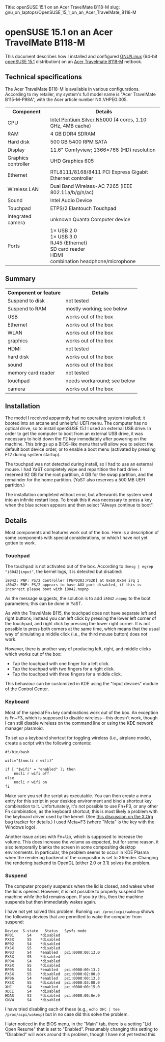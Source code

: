 Title: openSUSE 15.1 on an Acer TravelMate B118-M
slug: gnu_on_laptops/OpenSUSE_15_1_on_an_Acer_TravelMate_B118-M

# openSUSE 15.1 on an Acer TravelMate B118-M

This document describes how I installed and configured
[GNU/Linux](https://www.gnu.org/gnu/linux-and-gnu.html) (64-bit
[openSUSE 15.1](http://www.opensuse.org/) distribution) on an
[Acer Travelmate B118-M](https://www.acer.com/ac/de/DE/content/professional-model/NX.VHPEG.005)
netbook.

Technical specifications
------------------------

The Acer TravelMate B118-M is available in various configurations.
According to my retailer, my system's full model name is "Acer
TravelMate B115-M-P98A", with the Acer article number NX.VHPEG.005.

<table>
<tr><th>Component</th><th>Details</th></tr>
<tr><td>CPU                              </td><td><a href="https://ark.intel.com/content/www/us/en/ark/products/128990/intel-pentium-silver-n5000-processor-4m-cache-up-to-2-70-ghz.html">Intel Pentium Silver N5000</a> (4 cores, 1.10 GHz, 4MB cache)</td></tr>
<tr><td>RAM                              </td><td>4 GB DDR4 SDRAM</td></tr>
<tr><td>Hard disk                        </td><td>500 GB 5400 RPM SATA</td></tr>
<tr><td>Display                          </td><td>11.6" Comfyview; 1366×768 (HD) resolution</td></tr>
<tr><td>Graphics controller              </td><td>UHD Graphics 605</td></tr>
<tr><td>Ethernet                         </td><td>RTL8111/8168/8411 PCI Express Gigabit Ethernet controller</td></tr>
<tr><td>Wireless LAN                     </td><td>Dual Band Wirelass-AC 7265 (IEEE 802.11a/b/g/n/ac)</td></tr>
<tr><td>Sound                            </td><td>Intel Audio Device</td></tr>
<tr><td>Touchpad                         </td><td>ETPS/2 Elantouch Touchpad</td></tr>
<tr><td>Integrated camera                </td><td>unknown Quanta Computer device</td></tr>
<tr><td>Ports                            </td><td>1× USB 2.0<br>1× USB 3.0<br>RJ45 (Ethernet)<br>SD card reader<br>HDMI<br>combination headphone/microphone</td></tr>
</table>

Summary
-------

<table>
<tr><th>Component or feature</th><th>Details</th></tr>
<tr><td>Suspend to disk     </td><td>not tested</td></tr>
<tr><td>Suspend to RAM      </td><td>mostly working; see below</td></tr>
<tr><td>USB                 </td><td>works out of the box</td></tr>
<tr><td>Ethernet            </td><td>works out of the box</td></tr>
<tr><td>WLAN                </td><td>works out of the box</td></tr>
<tr><td>graphics            </td><td>works out of the box</td></tr>
<tr><td>HDMI                </td><td>not tested</td></tr>
<tr><td>hard disk           </td><td>works out of the box</td></tr>
<tr><td>sound               </td><td>works out of the box</td></tr>
<tr><td>memory card reader  </td><td>not tested</td></tr>
<tr><td>touchpad            </td><td>needs workaround; see below</td></tr>
<tr><td>camera              </td><td>works out of the box</td></tr>
</table>

Installation
------------

The model I received apparently had no operating system installed; it
booted into an arcane and unhelpful UEFI menu.  The computer has no
optical drive, so to install openSUSE 15.1 I used an external USB
drive.  In order to get the computer to boot from an external USB
drive, it was necessary to hold down the F2 key immediately after
powering on the machine.  This brings up a BIOS-like menu that will
allow you to select the default boot device order, or to enable a boot
menu (activated by pressing F12 during system startup).

The touchpad was not detected during install, so I had to use an
external mouse.  I had YaST completely wipe and repartition the hard
drive.  I reserved 92 GB for the root partition, 4 GB for the swap
partition, and the remainder for the home partition.  (YaST also
reserves a 500 MB UEFI partition.)

The installation completed without error, but afterwards the system
went into an infinite restart loop.  To break this it was necessary to
press a key when the blue screen appears and then select "Always
continue to boot".


Details
-------

Most components and features work out of the box. Here is a description
of some components with special considerations, or which I have not yet
gotten to work.

### Touchpad

The touchpad is not activated out of the box.  According to `dmesg |
egrep "i8042|input"`, the kernel logs, it is detected but disabled:

	i8042: PNP: PS/2 Controller [PNP0303:PS2K] at 0x60,0x64 irq 1
	i8042: PNP: PS/2 appears to have AUX port disabled, if this is incorrect please boot with i8042.nopnp

As the message suggests, the solution is to add `i8042.nopnp` to the
boot parameters; this can be done in YaST.

As with the TravelMate B115, the touchpad does not have separate left
and right buttons; instead you can left click by pressing the lower
left corner of the touchpad, and right click by pressing the lower
right corner. It is not possible to press both corners at the same
time, which means that the usual way of simulating a middle click
(i.e., the third mouse button) does not work.

However, there is another way of producing left, right, and middle
clicks which works out of the box:

-   Tap the touchpad with one finger for a left click.
-   Tap the touchpad with two fingers for a right click.
-   Tap the touchpad with three fingers for a middle click.

This behaviour can be customized in KDE using the "Input devices" module
of the Control Center.

### Keyboard

Most of the special Fn+key combinations work out of the box.  An
exception is Fn+F3, which is supposed to disable wireless—this doesn't
work, though I can still disable wireless on the command line or using
the KDE network manager plasmoid.

To set up a keyboard shortcut for toggling wireless (i.e., airplane
mode), create a script with the following contents:

    #!/bin/bash

    wifi="$(nmcli r wifi)"

    if [ "$wifi" = "enabled" ]; then
        nmcli r wifi off
    else
        nmcli r wifi on
    fi

Make sure you set the script as executable. You can then create a menu
entry for this script in your desktop environment and bind a shortcut
key combination to it. Unfortunately, it's not possible to use Fn+F3, or
any other Fn combination, as the keyboard shortcut; this is most likely
a problem with the keyboard driver used by the kernel. (See [this
discussion on the X.Org bug
tracker](https://bugs.freedesktop.org/show_bug.cgi?id=22185) for
details.) I used Meta+F3 (where "Meta" is the key with the Windows
logo).

Another issue arises with Fn+Up, which is supposed to increase the
volume.  This does increase the volume as expected, but for some
reason, it also temporarily blanks the screen in some compositing
desktop environments.  In particular, the problem seems to occur in
KDE Plasma when the rendering backend of the compositor is set to
XRender.  Changing the rendering backend to OpenGL (either 2.0 or 3.1)
solves the problem.

### Suspend

The computer properly suspends when the lid is closed, and wakes when
the lid is opened.  However, it is not possible to properly suspend
the machine _while_ the lid remains open.  If you try this, then the
machine suspends but then immediately wakes again.

I have not yet solved this problem.  Running `cat /proc/acpi/wakeup`
shows the following devices that are permitted to wake the computer
from suspend:

	Device  S-state   Status   Sysfs node
	RP01      S4    *disabled
	PXSX      S5    *disabled
	RP02      S4    *disabled
	PXSX      S5    *disabled
	RP03      S4    *enabled   pci:0000:00:13.0
	PXSX      S5    *disabled
	RP04      S4    *disabled
	PXSX      S5    *disabled
	RP05      S4    *enabled   pci:0000:00:13.2
	PXSX      S5    *disabled  pci:0000:02:00.0
	RP06      S4    *enabled   pci:0000:00:13.3
	PXSX      S5    *disabled  pci:0000:03:00.0
	XHC       S4    *enabled   pci:0000:00:15.0
	XDCI      S4    *disabled
	HDAS      S3    *disabled  pci:0000:00:0e.0
	CNVW      S4    *disabled

I have tried disabling each of these (e.g., `echo XHC | tee
/proc/acpi/wakeup`) but in no case did this solve the problem.

I later noticed in the BIOS menu, in the "Main" tab, there is a
setting "Lid Open Resume" that is set to "Enabled".  Presumably
changing this setting to "Disabled" will work around this problem,
though I have not yet tested this.
